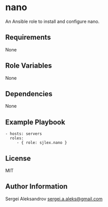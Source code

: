 nano
=========

An Ansible role to install and configure nano.

Requirements
------------

None

Role Variables
--------------

None

Dependencies
------------

None

Example Playbook
----------------

    - hosts: servers
      roles:
         - { role: sjlex.nano }

License
-------

MIT

Author Information
------------------

Sergei Aleksandrov <sergei.a.aleks@gmail.com>
